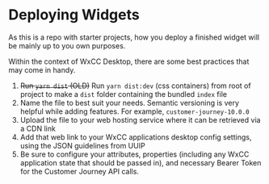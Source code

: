 # Deploying Widgets

As this is a repo with starter projects, how you deploy a finished widget will be mainly up to you own purposes.

Within the context of WxCC Desktop, there are some best practices that may come in handy.

1. ~~Run `yarn dist` (OLD)~~ Run `yarn dist:dev` (css containers) from root of project to make a `dist` folder containing the bundled `index` file
2. Name the file to best suit your needs. Semantic versioning is very helpful while adding features. For example, `customer-journey-10.0.0`
3. Upload the file to your web hosting service where it can be retrieved via a CDN link
4. Add that web link to your WxCC applications desktop config settings, using the JSON guidelines from UUIP
5. Be sure to configure your attributes, properties (including any WxCC application state that should be passed in), and necessary Bearer Token for the Customer Journey API calls.

